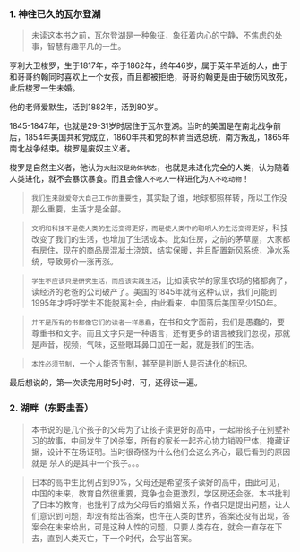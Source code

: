 ### 1. 神往已久的瓦尔登湖
>  未读这本书之前，瓦尔登湖是一种象征，象征着内心的宁静，不焦虑的处事，智慧有趣平凡的一生。

亨利大卫梭罗，生于1817年，卒于1862年，终年46岁，属于英年早逝的人，由于和哥哥约翰同时喜欢上一个女孩，而且都被拒绝，哥哥约翰更是由于破伤风致死，此后梭罗一生未婚。

他的老师爱默生，活到1882年，活到80岁。

1845-1847年，也就是29-31岁时居住于瓦尔登湖。当时的美国是在南北战争前后，1854年美国共和党成立，1860年共和党的林肯当选总统，南方叛乱，1865年南北战争结束。梭罗是废奴主义者。

梭罗是自然主义者，他认为`大肚汉是幼体状态`，也就是未进化完全的人类，认为随着人类进化，就不会暴饮暴食。而且会像`人不吃人`一样进化为`人不吃动物`！

>  `我们生来就爱夸大自己工作的重要性`，其实缺了谁，地球都照样转，所以工作没那么重要，生活才是全部。

>  `文明和科技不是使人类的生活变得更好，而是使人类中的聪明人的生活变得更好`，科技改变了我们的生活，也增加了生活成本。比如住房，之前的茅草屋，大家都有房住，现在的商品房混凝土浇筑，结实保暖，并且配置新风系统，净水系统，导致房价一涨再涨。

>  `学生不应该只是研究生活，而应该实践生活`，比如读农学的家里农场的猪都病了，读经济的老爸的公司破产了。美国的1845年就有这种认识，我们可能到1995年才呼吁学生不能脱离社会，由此看来，中国落后美国至少150年。


>  `并不是所有的书都像它们的读者一样愚蠢`，在书和文字面前，我们是愚蠢的，要尊重书和文字。而且文字只是一种语言，还有更多的语言被我们忽视，那就是声音，视频，气味，这些眼耳鼻口加在一起，就是我们的生活。

>  `本性必须节制`，一个人能否节制，甚至是判断人是否进化的标识。

最后想说的，第一次读完用时5小时，可，还得读一遍。
### 2. 湖畔（东野圭吾）
> 本书说的是几个孩子的父母为了让孩子读更好的高中，一起带孩子在别墅补习的故事，中间发生了凶杀案，所有的家长一起齐心协力销毁尸体，掩藏证据，设计不在场证明。当时很奇怪为什么他们会这么齐心，最后看到的原因就是 杀人的是其中一个孩子。。。

> 日本的高中生比例占到90%，父母还是希望孩子读好的高中，由此可见，中国的未来，教育自然很重要，竞争也会更激烈，学区房还会涨。本书批判了日本的教育，也批判了成为父母后的婚姻关系，作者只是提出问题，让人们意识到问题，却没有给出答案，也许在人类的世界，答案还没有出现，答案会在未来给出，可是这种人性的问题，只要人类存在，就会一直存在下去，直到人类灭亡，下一个时代，会写出答案。
